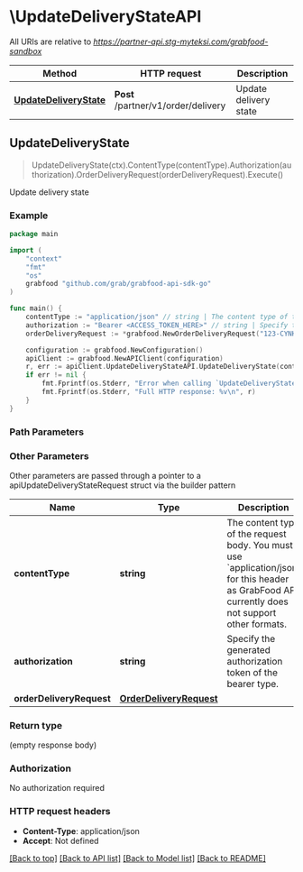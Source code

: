 # \UpdateDeliveryStateAPI

All URIs are relative to *https://partner-api.stg-myteksi.com/grabfood-sandbox*

Method | HTTP request | Description
------------- | ------------- | -------------
[**UpdateDeliveryState**](UpdateDeliveryStateAPI.md#UpdateDeliveryState) | **Post** /partner/v1/order/delivery | Update delivery state



## UpdateDeliveryState

> UpdateDeliveryState(ctx).ContentType(contentType).Authorization(authorization).OrderDeliveryRequest(orderDeliveryRequest).Execute()

Update delivery state

### Example

```go
package main

import (
	"context"
	"fmt"
	"os"
	grabfood "github.com/grab/grabfood-api-sdk-go"
)

func main() {
	contentType := "application/json" // string | The content type of the request body. You must use `application/json` for this header as GrabFood API currently does not support other formats.
	authorization := "Bearer <ACCESS_TOKEN_HERE>" // string | Specify the generated authorization token of the bearer type.
	orderDeliveryRequest := *grabfood.NewOrderDeliveryRequest("123-CYNKLPCVRN5", "Collect", "Delivered") // OrderDeliveryRequest | 

	configuration := grabfood.NewConfiguration()
	apiClient := grabfood.NewAPIClient(configuration)
	r, err := apiClient.UpdateDeliveryStateAPI.UpdateDeliveryState(context.Background()).ContentType(contentType).Authorization(authorization).OrderDeliveryRequest(orderDeliveryRequest).Execute()
	if err != nil {
		fmt.Fprintf(os.Stderr, "Error when calling `UpdateDeliveryStateAPI.UpdateDeliveryState``: %v\n", err)
		fmt.Fprintf(os.Stderr, "Full HTTP response: %v\n", r)
	}
}
```

### Path Parameters



### Other Parameters

Other parameters are passed through a pointer to a apiUpdateDeliveryStateRequest struct via the builder pattern


Name | Type | Description  | Notes
------------- | ------------- | ------------- | -------------
 **contentType** | **string** | The content type of the request body. You must use &#x60;application/json&#x60; for this header as GrabFood API currently does not support other formats. | 
 **authorization** | **string** | Specify the generated authorization token of the bearer type. | 
 **orderDeliveryRequest** | [**OrderDeliveryRequest**](OrderDeliveryRequest.md) |  | 

### Return type

 (empty response body)

### Authorization

No authorization required

### HTTP request headers

- **Content-Type**: application/json
- **Accept**: Not defined

[[Back to top]](#) [[Back to API list]](../README.md#documentation-for-api-endpoints)
[[Back to Model list]](../README.md#documentation-for-models)
[[Back to README]](../README.md)

